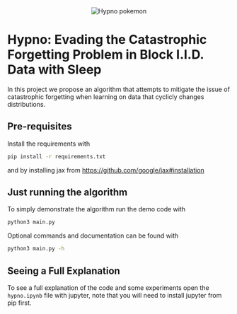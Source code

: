 <div align="center">
<img src="https://media.tenor.com/SeNPABrnbpkAAAAC/pokemon-hypno.gif" alt="Hypno pokemon"></img>
</div>

# Hypno: Evading the Catastrophic Forgetting Problem in Block I.I.D. Data with Sleep

In this project we propose an algorithm that attempts to mitigate the issue of catastrophic forgetting when learning on data that cyclicly changes distributions.

## Pre-requisites

Install the requirements with

```sh
pip install -r requirements.txt
```

and by installing jax from https://github.com/google/jax#installation

## Just running the algorithm

To simply demonstrate the algorithm run the demo code with

```sh
python3 main.py
```

Optional commands and documentation can be found with

```sh
python3 main.py -h
```

## Seeing a Full Explanation

To see a full explanation of the code and some experiments open the `hypno.ipynb` file with jupyter, note that you will need to install jupyter from pip first.
